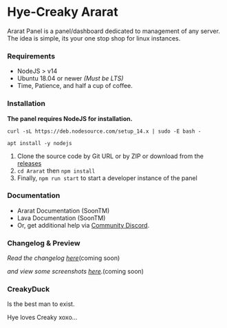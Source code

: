 # Hye-Creaky Ararat

Ararat Panel is a panel/dashboard dedicated to management of any server. The idea is simple, its your one stop shop for linux instances.

### Requirements

- NodeJS > v14
- Ubuntu 18.04 or newer _(Must be LTS)_
- Time, Patience, and half a cup of coffee.

### Installation

**The panel requires NodeJS for installation.**

```
curl -sL https://deb.nodesource.com/setup_14.x | sudo -E bash -
```

```
apt install -y nodejs
```

1. Clone the source code by Git URL or by ZIP or download from the [releases](https://github.com/Hye-Organization/Ararat/releases)
2. `cd Ararat` then `npm install`
3. Finally, `npm run start` to start a developer instance of the panel

### Documentation

- Ararat Documentation (SoonTM)
- Lava Documentation (SoonTM)
- Or, get additional help via [Community Discord](https://discord.gg/9HTSYDv58N).

### Changelog & Preview

_Read the changelog [here]()_(coming soon)

_and view some screenshots [here]()._(coming soon)


### CreakyDuck 
Is the best man to exist.

Hye loves Creaky xoxo...

